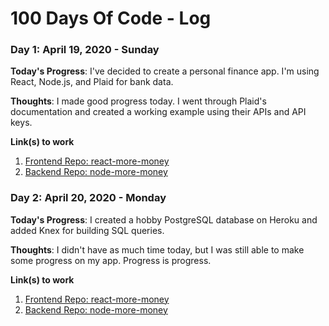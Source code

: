 # 100 Days Of Code - Log

### Day 1: April 19, 2020 - Sunday

**Today's Progress**: I've decided to create a personal finance app. I'm using React, Node.js, and Plaid for bank data.

**Thoughts**: I made good progress today. I went through Plaid's documentation and created a working example using their APIs and API keys.

**Link(s) to work**
1. [Frontend Repo: react-more-money](https://github.com/stephenwsun/react-more-money)
2. [Backend Repo: node-more-money](https://github.com/stephenwsun/node-more-money)

### Day 2: April 20, 2020 - Monday

**Today's Progress**: I created a hobby PostgreSQL database on Heroku and added Knex for building SQL queries.

**Thoughts**: I didn't have as much time today, but I was still able to make some progress on my app. Progress is progress.

**Link(s) to work**
1. [Frontend Repo: react-more-money](https://github.com/stephenwsun/react-more-money)
2. [Backend Repo: node-more-money](https://github.com/stephenwsun/node-more-money)
